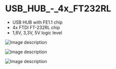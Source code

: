 # USB_HUB_-_4x_FT232RL

- USB HUB with FE1.1 chip
- 4x FTDI FT-232RL chip
- 1,8V, 3,3V, 5V logic level

![Image description](Photo/DSCF5949.jpg)

![Image description](Photo/DSCF5956.jpg)

![Image description](Photo/DSCF5957.jpg)